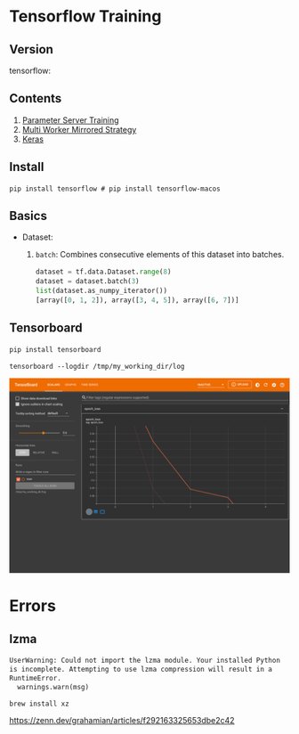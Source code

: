 # Tensorflow Training

## Version

tensorflow: [](https://github.com/tensorflow/tensorflow/releases/tag/v2.11.0)
## Contents
1. [Parameter Server Training](parameter-server-training)
1. [Multi Worker Mirrored Strategy](multi-worker-mirrored-strategy)
1. [Keras](keras)

## Install

```
pip install tensorflow # pip install tensorflow-macos
```

## Basics

- Dataset:
    1. `batch`: Combines consecutive elements of this dataset into batches.

        ```python
        dataset = tf.data.Dataset.range(8)
        dataset = dataset.batch(3)
        list(dataset.as_numpy_iterator())
        [array([0, 1, 2]), array([3, 4, 5]), array([6, 7])]
        ```

## Tensorboard

```
pip install tensorboard
```

```
tensorboard --logdir /tmp/my_working_dir/log
```

![](tensorboard.png)

# Errors

## lzma

```
UserWarning: Could not import the lzma module. Your installed Python is incomplete. Attempting to use lzma compression will result in a RuntimeError.
  warnings.warn(msg)
```

```
brew install xz
```

https://zenn.dev/grahamian/articles/f292163325653dbe2c42
